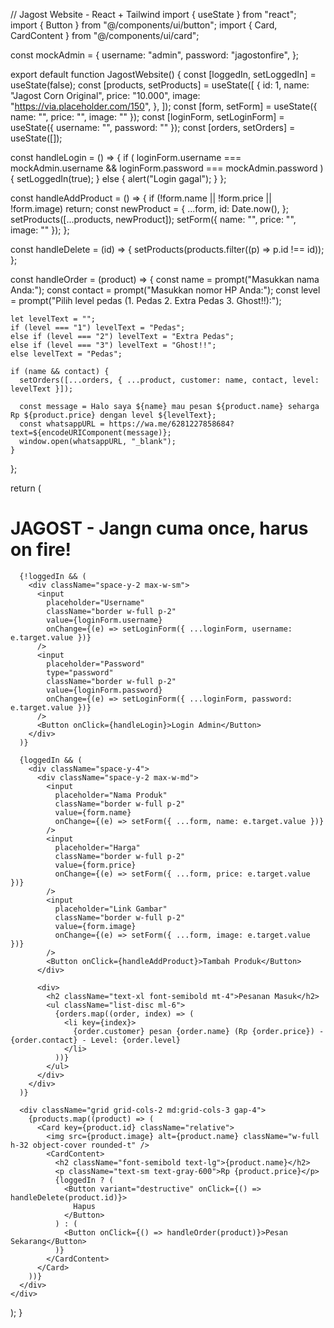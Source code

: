 // Jagost Website - React + Tailwind
import { useState } from "react";
import { Button } from "@/components/ui/button";
import { Card, CardContent } from "@/components/ui/card";

const mockAdmin = {
  username: "admin",
  password: "jagostonfire",
};

export default function JagostWebsite() {
  const [loggedIn, setLoggedIn] = useState(false);
  const [products, setProducts] = useState([
    {
      id: 1,
      name: "Jagost Corn Original",
      price: "10.000",
      image: "https://via.placeholder.com/150",
    },
  ]);
  const [form, setForm] = useState({ name: "", price: "", image: "" });
  const [loginForm, setLoginForm] = useState({ username: "", password: "" });
  const [orders, setOrders] = useState([]);

  const handleLogin = () => {
    if (
      loginForm.username === mockAdmin.username &&
      loginForm.password === mockAdmin.password
    ) {
      setLoggedIn(true);
    } else {
      alert("Login gagal");
    }
  };

  const handleAddProduct = () => {
    if (!form.name || !form.price || !form.image) return;
    const newProduct = {
      ...form,
      id: Date.now(),
    };
    setProducts([...products, newProduct]);
    setForm({ name: "", price: "", image: "" });
  };

  const handleDelete = (id) => {
    setProducts(products.filter((p) => p.id !== id));
  };

  const handleOrder = (product) => {
    const name = prompt("Masukkan nama Anda:");
    const contact = prompt("Masukkan nomor HP Anda:");
    const level = prompt("Pilih level pedas (1. Pedas 2. Extra Pedas 3. Ghost!!):");

    let levelText = "";
    if (level === "1") levelText = "Pedas";
    else if (level === "2") levelText = "Extra Pedas";
    else if (level === "3") levelText = "Ghost!!";
    else levelText = "Pedas";

    if (name && contact) {
      setOrders([...orders, { ...product, customer: name, contact, level: levelText }]);

      const message = Halo saya ${name} mau pesan ${product.name} seharga Rp ${product.price} dengan level ${levelText};
      const whatsappURL = https://wa.me/6281227858684?text=${encodeURIComponent(message)};
      window.open(whatsappURL, "_blank");
    }
  };

  return (
    <div className="p-4 space-y-4">
      <h1 className="text-3xl font-bold text-red-600">JAGOST - Jangn cuma once, harus on fire!</h1>

      {!loggedIn && (
        <div className="space-y-2 max-w-sm">
          <input
            placeholder="Username"
            className="border w-full p-2"
            value={loginForm.username}
            onChange={(e) => setLoginForm({ ...loginForm, username: e.target.value })}
          />
          <input
            placeholder="Password"
            type="password"
            className="border w-full p-2"
            value={loginForm.password}
            onChange={(e) => setLoginForm({ ...loginForm, password: e.target.value })}
          />
          <Button onClick={handleLogin}>Login Admin</Button>
        </div>
      )}

      {loggedIn && (
        <div className="space-y-4">
          <div className="space-y-2 max-w-md">
            <input
              placeholder="Nama Produk"
              className="border w-full p-2"
              value={form.name}
              onChange={(e) => setForm({ ...form, name: e.target.value })}
            />
            <input
              placeholder="Harga"
              className="border w-full p-2"
              value={form.price}
              onChange={(e) => setForm({ ...form, price: e.target.value })}
            />
            <input
              placeholder="Link Gambar"
              className="border w-full p-2"
              value={form.image}
              onChange={(e) => setForm({ ...form, image: e.target.value })}
            />
            <Button onClick={handleAddProduct}>Tambah Produk</Button>
          </div>

          <div>
            <h2 className="text-xl font-semibold mt-4">Pesanan Masuk</h2>
            <ul className="list-disc ml-6">
              {orders.map((order, index) => (
                <li key={index}>
                  {order.customer} pesan {order.name} (Rp {order.price}) - {order.contact} - Level: {order.level}
                </li>
              ))}
            </ul>
          </div>
        </div>
      )}

      <div className="grid grid-cols-2 md:grid-cols-3 gap-4">
        {products.map((product) => (
          <Card key={product.id} className="relative">
            <img src={product.image} alt={product.name} className="w-full h-32 object-cover rounded-t" />
            <CardContent>
              <h2 className="font-semibold text-lg">{product.name}</h2>
              <p className="text-sm text-gray-600">Rp {product.price}</p>
              {loggedIn ? (
                <Button variant="destructive" onClick={() => handleDelete(product.id)}>
                  Hapus
                </Button>
              ) : (
                <Button onClick={() => handleOrder(product)}>Pesan Sekarang</Button>
              )}
            </CardContent>
          </Card>
        ))}
      </div>
    </div>
  );
}
